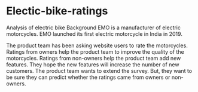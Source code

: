 # Electic-bike-ratings
Analysis of electric bike
Background
EMO is a manufacturer of electric motorcycles.
EMO launched its first electric motorcycle in India in 2019.

The product team has been asking website users to rate the motorcycles.
Ratings from owners help the product team to improve the quality of the motorcycles.
Ratings from non-owners help the product team add new features. They hope the new features will increase the number of new customers.
The product team wants to extend the survey. But, they want to be sure they can predict whether the ratings came from owners or non-owners.
